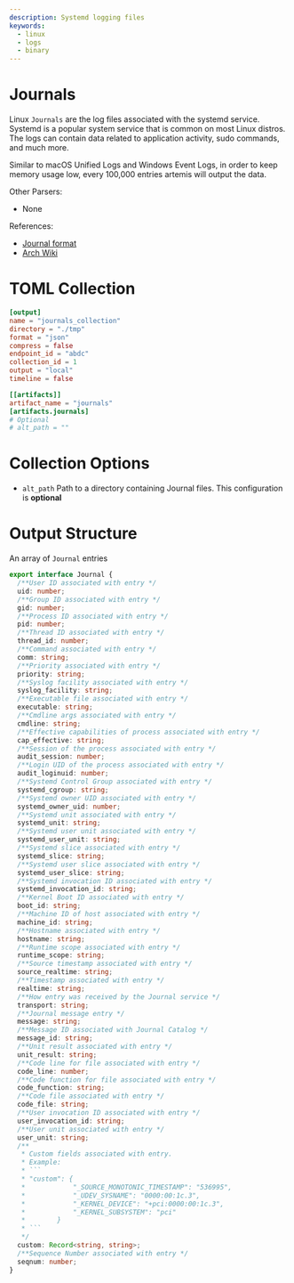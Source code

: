 ```yaml
---
description: Systemd logging files
keywords:
  - linux
  - logs
  - binary
---
```


# Journals

Linux `Journals` are the log files associated with the systemd service. Systemd
is a popular system service that is common on most Linux distros. The logs can
contain data related to application activity, sudo commands, and much more.

Similar to macOS Unified Logs and Windows Event Logs, in order to keep memory
usage low, every 100,000 entries artemis will output the data.

Other Parsers:

- None

References:

- [Journal format](https://systemd.io/JOURNAL_FILE_FORMAT/)
- [Arch Wiki](https://wiki.archlinux.org/title/Systemd/Journal)

# TOML Collection

```toml
[output]
name = "journals_collection"
directory = "./tmp"
format = "json"
compress = false
endpoint_id = "abdc"
collection_id = 1
output = "local"
timeline = false

[[artifacts]]
artifact_name = "journals"
[artifacts.journals]
# Optional
# alt_path = ""
```

# Collection Options

- `alt_path` Path to a directory containing Journal files. This configuration is
  **optional**

# Output Structure

An array of `Journal` entries

````typescript
export interface Journal {
  /**User ID associated with entry */
  uid: number;
  /**Group ID associated with entry */
  gid: number;
  /**Process ID associated with entry */
  pid: number;
  /**Thread ID associated with entry */
  thread_id: number;
  /**Command associated with entry */
  comm: string;
  /**Priority associated with entry */
  priority: string;
  /**Syslog facility associated with entry */
  syslog_facility: string;
  /**Executable file associated with entry */
  executable: string;
  /**Cmdline args associated with entry */
  cmdline: string;
  /**Effective capabilities of process associated with entry */
  cap_effective: string;
  /**Session of the process associated with entry */
  audit_session: number;
  /**Login UID of the process associated with entry */
  audit_loginuid: number;
  /**Systemd Control Group associated with entry */
  systemd_cgroup: string;
  /**Systemd owner UID associated with entry */
  systemd_owner_uid: number;
  /**Systemd unit associated with entry */
  systemd_unit: string;
  /**Systemd user unit associated with entry */
  systemd_user_unit: string;
  /**Systemd slice associated with entry */
  systemd_slice: string;
  /**Systemd user slice associated with entry */
  systemd_user_slice: string;
  /**Systemd invocation ID associated with entry */
  systemd_invocation_id: string;
  /**Kernel Boot ID associated with entry */
  boot_id: string;
  /**Machine ID of host associated with entry */
  machine_id: string;
  /**Hostname associated with entry */
  hostname: string;
  /**Runtime scope associated with entry */
  runtime_scope: string;
  /**Source timestamp associated with entry */
  source_realtime: string;
  /**Timestamp associated with entry */
  realtime: string;
  /**How entry was received by the Journal service */
  transport: string;
  /**Journal message entry */
  message: string;
  /**Message ID associated with Journal Catalog */
  message_id: string;
  /**Unit result associated with entry */
  unit_result: string;
  /**Code line for file associated with entry */
  code_line: number;
  /**Code function for file associated with entry */
  code_function: string;
  /**Code file associated with entry */
  code_file: string;
  /**User invocation ID associated with entry */
  user_invocation_id: string;
  /**User unit associated with entry */
  user_unit: string;
  /**
   * Custom fields associated with entry.
   * Example:
   * ```
   * "custom": {
   *            "_SOURCE_MONOTONIC_TIMESTAMP": "536995",
   *            "_UDEV_SYSNAME": "0000:00:1c.3",
   *            "_KERNEL_DEVICE": "+pci:0000:00:1c.3",
   *            "_KERNEL_SUBSYSTEM": "pci"
   *        }
   * ```
   */
  custom: Record<string, string>;
  /**Sequence Number associated with entry */
  seqnum: number;
}
````
